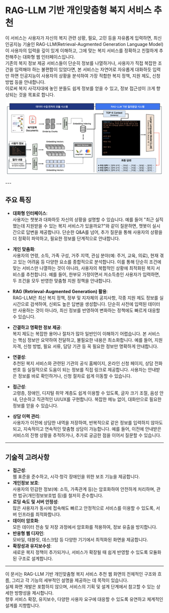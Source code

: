 # RAG-LLM 기반 개인맞춤형 복지 서비스 추천

> 
이 서비스는 사용자가 자신의 복지 관련 상황, 필요, 고민 등을 자유롭게 입력하면, 최신 인공지능 기술인 RAG-LLM(Retrieval-Augmented Generation Language Model)이 사용자의 입력을 깊이 있게 이해하고, 그에 맞는 복지 서비스를 정확하고 친절하게 추천해주는 대화형 웹 인터페이스입니다.  
기존의 복지 정보 제공 서비스들이 단순히 정보를 나열하거나, 사용자가 직접 복잡한 조건을 입력해야 하는 불편함이 있었다면, 본 서비스는 자연어로 자유롭게 대화하듯 입력만 하면 인공지능이 사용자의 상황을 분석하여 가장 적합한 복지 정책, 지원 제도, 신청 방법 등을 안내합니다.  
이로써 복지 사각지대에 놓인 분들도 쉽게 정보를 얻을 수 있고, 정보 접근성이 크게 향상되는 것을 목표로 합니다.

<p align="center">
  <img src="./img/rag.png" alt="RAG-LLM Welfare Service Recommendation System" width="500"/>
</p>
---


## 주요 특징

- **대화형 인터페이스**:  
  사용자는 챗봇과 대화하듯 자신의 상황을 설명할 수 있습니다. 예를 들어 "최근 실직했는데 지원받을 수 있는 복지 서비스가 있을까요?"와 같이 질문하면, 챗봇이 실시간으로 답변을 제공합니다. 단순한 Q&A를 넘어, 추가 질문을 통해 사용자의 상황을 더 정확히 파악하고, 필요한 정보를 단계적으로 안내합니다.

- **개인 맞춤화**:  
  사용자의 연령, 소득, 가족 구성, 거주 지역, 관심 분야(예: 주거, 교육, 의료), 현재 겪고 있는 어려움 등 다양한 요소를 종합적으로 분석합니다. 이를 통해 단순히 조건에 맞는 서비스만 나열하는 것이 아니라, 사용자의 복합적인 상황에 최적화된 복지 서비스를 추천합니다. 예를 들어, 한부모 가정이면서 저소득층인 사용자가 입력하면, 두 조건을 모두 반영한 맞춤형 지원 정책을 안내합니다.

- **RAG (Retrieval-Augmented Generation) 활용**:  
  RAG-LLM은 최신 복지 정책, 정부 및 지자체의 공지사항, 각종 지원 제도 정보를 실시간으로 검색하여, 신뢰도 높은 답변을 생성합니다. 단순히 사전에 입력된 데이터만 사용하는 것이 아니라, 최신 정보를 반영하여 변화하는 정책에도 빠르게 대응할 수 있습니다.

- **간결하고 명확한 정보 제공**:  
  복지 제도는 복잡한 용어나 절차가 많아 일반인이 이해하기 어렵습니다. 본 서비스는 핵심 정보만 요약하여 전달하고, 불필요한 내용은 최소화합니다. 예를 들어, 지원 자격, 신청 방법, 필요 서류, 담당 기관 등 꼭 필요한 정보만 명확하게 안내합니다.

- **연결성**:  
  추천된 복지 서비스와 관련된 기관의 공식 홈페이지, 온라인 신청 페이지, 상담 전화번호 등 실질적으로 도움이 되는 정보를 직접 링크로 제공합니다. 사용자는 안내받은 정보를 바로 확인하거나, 신청 절차로 쉽게 이동할 수 있습니다.

- **접근성**:  
  고령층, 장애인, 디지털 취약 계층도 쉽게 이용할 수 있도록, 글자 크기 조절, 음성 안내, 단순하고 직관적인 UI/UX를 구현합니다. 복잡한 메뉴 없이, 대화만으로 필요한 정보를 얻을 수 있습니다.

- **상담 이력 관리**:  
  사용자가 이전에 상담한 내역을 저장하여, 반복적으로 같은 정보를 입력하지 않아도 되고, 지속적이고 연속적인 맞춤형 상담이 가능합니다. 예를 들어, 이전에 안내받은 서비스의 진행 상황을 추적하거나, 추가로 궁금한 점을 이어서 질문할 수 있습니다.

---

## 기술적 고려사항

- **접근성**:  
  웹 표준을 준수하고, 시각·청각 장애인을 위한 보조 기능을 제공합니다.  
- **개인정보 보호**:  
  사용자의 민감한 정보(예: 소득, 가족관계 등)는 암호화하여 안전하게 처리하며, 관련 법규(개인정보보호법 등)를 철저히 준수합니다.
- **로딩 속도 및 서버 안정성**:  
  많은 사용자가 동시에 접속해도 빠르고 안정적으로 서비스를 이용할 수 있도록, 서버 인프라를 최적화합니다.
- **데이터 암호화**:  
  모든 데이터 전송 및 저장 과정에서 암호화를 적용하여, 정보 유출을 방지합니다.
- **반응형 웹 디자인**:  
  모바일, 태블릿, 데스크탑 등 다양한 기기에서 최적화된 화면을 제공합니다.  
- **확장성과 유지보수성**:  
  새로운 복지 정책이 추가되거나, 서비스가 확장될 때 쉽게 반영할 수 있도록 모듈화된 구조로 설계합니다.

---

이 문서는 RAG-LLM 기반 개인맞춤형 복지 서비스 추천 웹 화면의 전체적인 구조와 흐름, 그리고 각 기능의 세부적인 설명을 제공하는 데 목적이 있습니다.  
실제 화면 개발은 포함하지 않으며, 서비스의 기획 및 설계 단계에서 참고할 수 있는 상세한 방향성을 제시합니다.  
향후 서비스 확장, 유지보수, 다양한 사용자 요구에 대응할 수 있도록 유연하고 체계적인 설계를 지향합니다.